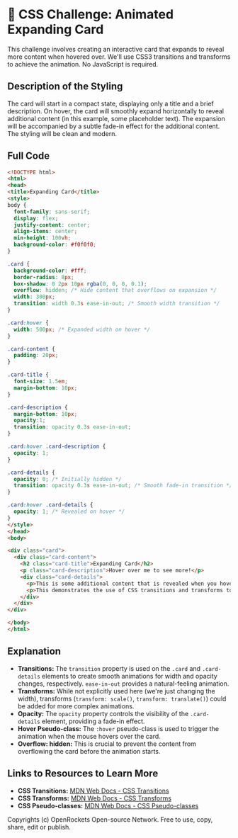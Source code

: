 # 🐞 CSS Challenge:  Animated Expanding Card


This challenge involves creating an interactive card that expands to reveal more content when hovered over.  We'll use CSS3 transitions and transforms to achieve the animation. No JavaScript is required.

## Description of the Styling

The card will start in a compact state, displaying only a title and a brief description. On hover, the card will smoothly expand horizontally to reveal additional content (in this example, some placeholder text).  The expansion will be accompanied by a subtle fade-in effect for the additional content. The styling will be clean and modern.


## Full Code

```html
<!DOCTYPE html>
<html>
<head>
<title>Expanding Card</title>
<style>
body {
  font-family: sans-serif;
  display: flex;
  justify-content: center;
  align-items: center;
  min-height: 100vh;
  background-color: #f0f0f0;
}

.card {
  background-color: #fff;
  border-radius: 8px;
  box-shadow: 0 2px 10px rgba(0, 0, 0, 0.1);
  overflow: hidden; /* Hide content that overflows on expansion */
  width: 300px;
  transition: width 0.3s ease-in-out; /* Smooth width transition */
}

.card:hover {
  width: 500px; /* Expanded width on hover */
}

.card-content {
  padding: 20px;
}

.card-title {
  font-size: 1.5em;
  margin-bottom: 10px;
}

.card-description {
  margin-bottom: 10px;
  opacity:1;
  transition: opacity 0.3s ease-in-out;
}

.card:hover .card-description {
  opacity: 1;
}

.card-details {
  opacity: 0; /* Initially hidden */
  transition: opacity 0.3s ease-in-out; /* Smooth fade-in transition */
}

.card:hover .card-details {
  opacity: 1; /* Revealed on hover */
}
</style>
</head>
<body>

<div class="card">
  <div class="card-content">
    <h2 class="card-title">Expanding Card</h2>
    <p class="card-description">Hover over me to see more!</p>
    <div class="card-details">
      <p>This is some additional content that is revealed when you hover over the card. You can add as much text as you like here.</p>
      <p>This demonstrates the use of CSS transitions and transforms to create a smooth animation.</p>
    </div>
  </div>
</div>

</body>
</html>
```

## Explanation

* **Transitions:** The `transition` property is used on the `.card` and `.card-details` elements to create smooth animations for width and opacity changes, respectively.  `ease-in-out` provides a natural-feeling animation.
* **Transforms:** While not explicitly used here (we're just changing the width), transforms (`transform: scale()`, `transform: translate()`) could be added for more complex animations.
* **Opacity:** The `opacity` property controls the visibility of the `.card-details` element, providing a fade-in effect.
* **Hover Pseudo-class:** The `:hover` pseudo-class is used to trigger the animation when the mouse hovers over the card.
* **Overflow: hidden:** This is crucial to prevent the content from overflowing the card before the animation starts.


## Links to Resources to Learn More

* **CSS Transitions:** [MDN Web Docs - CSS Transitions](https://developer.mozilla.org/en-US/docs/Web/CSS/CSS_Transitions/Using_CSS_transitions)
* **CSS Transforms:** [MDN Web Docs - CSS Transforms](https://developer.mozilla.org/en-US/docs/Web/CSS/transform)
* **CSS Pseudo-classes:** [MDN Web Docs - CSS Pseudo-classes](https://developer.mozilla.org/en-US/docs/Web/CSS/Pseudo-classes)


Copyrights (c) OpenRockets Open-source Network. Free to use, copy, share, edit or publish.

